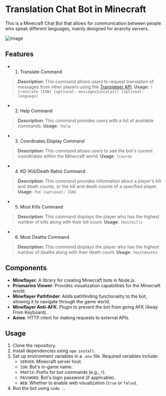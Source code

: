 # Translation Chat Bot in Minecraft
This is a Minecraft Chat Bot that allows for communication between people who speak different languages, mainly designed for anarchy servers.

![image](https://github.com/dsnsgithub/minecraftchatbot/assets/48170013/9ae69b9c-b152-4c45-800e-745eaeeef5a2)


## Features

- 1. Translate Command
> **Description**: This command allows users to request translation of messages from other players using the [Translateer API](https://t.song.work/).
> **Usage**: `?translate [IGN] [optional: messagesSinceLast] [optional: language]`
   
- 2. Help Command
> **Description**: This command provides users with a list of available commands.
> **Usage**: `?help`

- 3. Coordinates Display Command
> **Description**: This command allows users to see the bot's current coordinates within the Minecraft world.
> **Usage**: `?coords`

- 4. KD (Kill/Death Ratio) Command
> **Description**: This command provides information about a player's kill and death counts, or the kill and death counts of a specified player.
> **Usage**: `?kd [optional: IGN]`

- 5. Most Kills Command
> **Description**: This command displays the player who has the highest number of kills along with their kill count.
> **Usage**: `?mostkills`

- 6. Most Deaths Command
> **Description**: This command displays the player who has the highest number of deaths along with their death count.
> **Usage**: `?mostdeaths`


## Components
- **Mineflayer**: A library for creating Minecraft bots in Node.js.
- **Prismarine Viewer**: Provides visualization capabilities for the Minecraft world.
- **Mineflayer Pathfinder**: Adds pathfinding functionality to the bot, allowing it to navigate through the game world.
- **Mineflayer Anti-AFK**: Plugin to prevent the bot from going AFK (Away From Keyboard).
- **Axios**: HTTP client for making requests to external APIs.

## Usage

1. Clone the repository.
2. Install dependencies using `npm install`.
3. Set up environment variables in a `.env` file. Required variables include:
   - `SERVER`: Minecraft server host.
   - `IGN`: Bot's in-game name.
   - `PREFIX`: Prefix for bot commands (e.g., `?`).
   - `PASSWORD`: Bot's login password (if applicable).
   - `WEB`: Whether to enable web visualization (`true` or `false`).
4. Run the bot using `node .`.
